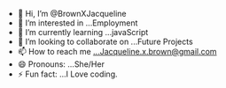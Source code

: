 - 👋 Hi, I’m @BrownXJacqueline
- 👀 I’m interested in ...Employment
- 🌱 I’m currently learning ...javaScript
- 💞️ I’m looking to collaborate on ...Future Projects
- 📫 How to reach me ...Jacqueline.x.brown@gmail.com
- 😄 Pronouns: ...She/Her
- ⚡ Fun fact: ...I Love coding.

<!---
BrownXJacqueline/BrownXJacqueline is a ✨ special ✨ repository because its `README.md` (this file) appears on your GitHub profile.
You can click the Preview link to take a look at your changes.
--->
